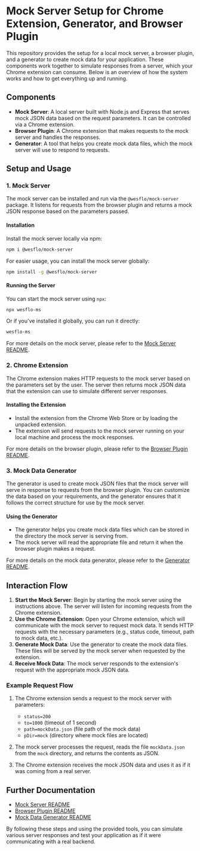 # Mock Server Setup for Chrome Extension, Generator, and Browser Plugin

This repository provides the setup for a local mock server, a browser plugin, and a generator to create mock data for your application. These components work together to simulate responses from a server, which your Chrome extension can consume. Below is an overview of how the system works and how to get everything up and running.

## Components

- **Mock Server**: A local server built with Node.js and Express that serves mock JSON data based on the request parameters. It can be controlled via a Chrome extension.
- **Browser Plugin**: A Chrome extension that makes requests to the mock server and handles the responses.
- **Generator**: A tool that helps you create mock data files, which the mock server will use to respond to requests.

## Setup and Usage

### 1. Mock Server

The mock server can be installed and run via the `@wesflo/mock-server` package. It listens for requests from the browser plugin and returns a mock JSON response based on the parameters passed.

#### Installation

Install the mock server locally via npm:

```bash
npm i @wesflo/mock-server
```

For easier usage, you can install the mock server globally:

```bash
npm install -g @wesflo/mock-server
```

#### Running the Server

You can start the mock server using `npx`:

```bash
npx wesflo-ms
```

Or if you've installed it globally, you can run it directly:

```bash
wesflo-ms
```

For more details on the mock server, please refer to the [Mock Server README](./mock-server/README.md).

### 2. Chrome Extension

The Chrome extension makes HTTP requests to the mock server based on the parameters set by the user. The server then returns mock JSON data that the extension can use to simulate different server responses.

#### Installing the Extension

- Install the extension from the Chrome Web Store or by loading the unpacked extension.
- The extension will send requests to the mock server running on your local machine and process the mock responses.

For more details on the browser plugin, please refer to the [Browser Plugin README](./browser-plugin/README.md).

### 3. Mock Data Generator

The generator is used to create mock JSON files that the mock server will serve in response to requests from the browser plugin. You can customize the data based on your requirements, and the generator ensures that it follows the correct structure for use by the mock server.

#### Using the Generator

- The generator helps you create mock data files which can be stored in the directory the mock server is serving from.
- The mock server will read the appropriate file and return it when the browser plugin makes a request.

For more details on the mock data generator, please refer to the [Generator README](./generator/README.md).

## Interaction Flow

1. **Start the Mock Server**: Begin by starting the mock server using the instructions above. The server will listen for incoming requests from the Chrome extension.
2. **Use the Chrome Extension**: Open your Chrome extension, which will communicate with the mock server to request mock data. It sends HTTP requests with the necessary parameters (e.g., status code, timeout, path to mock data, etc.).
3. **Generate Mock Data**: Use the generator to create the mock data files. These files will be served by the mock server when requested by the extension.
4. **Receive Mock Data**: The mock server responds to the extension's request with the appropriate mock JSON data.

### Example Request Flow

1. The Chrome extension sends a request to the mock server with parameters:
    - `status=200`
    - `to=1000` (timeout of 1 second)
    - `path=mockData.json` (file path of the mock data)
    - `pDir=mock` (directory where mock files are located)

2. The mock server processes the request, reads the file `mockData.json` from the `mock` directory, and returns the contents as JSON.

3. The Chrome extension receives the mock JSON data and uses it as if it was coming from a real server.

## Further Documentation

- [Mock Server README](./mock-server/README.md)
- [Browser Plugin README](./browser-plugin/README.md)
- [Mock Data Generator README](./generator/README.md)

By following these steps and using the provided tools, you can simulate various server responses and test your application as if it were communicating with a real backend.

